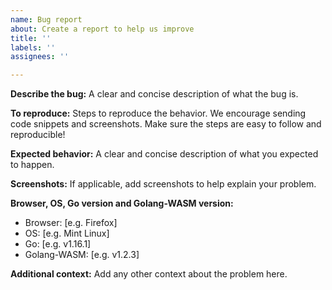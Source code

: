 ```yaml
---
name: Bug report
about: Create a report to help us improve
title: ''
labels: ''
assignees: ''

---
```


**Describe the bug:**
A clear and concise description of what the bug is.

**To reproduce:**
Steps to reproduce the behavior. We encourage sending code snippets and screenshots.
Make sure the steps are easy to follow and reproducible!

**Expected behavior:**
A clear and concise description of what you expected to happen.

**Screenshots:**
If applicable, add screenshots to help explain your problem.

**Browser, OS, Go version and Golang-WASM version:**
 - Browser: [e.g. Firefox]
 - OS: [e.g. Mint Linux]
 - Go: [e.g. v1.16.1]
 - Golang-WASM: [e.g. v1.2.3]

**Additional context:**
Add any other context about the problem here.

